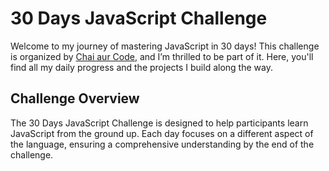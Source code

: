 # 30 Days JavaScript Challenge

Welcome to my journey of mastering JavaScript in 30 days! This challenge is organized by [Chai aur Code](https://chaiaurcode.com/](https://courses.chaicode.com/learn/batch/30-days-of-Javascript-challenge)), and I’m thrilled to be part of it. Here, you'll find all my daily progress and the projects I build along the way.

## Challenge Overview

The 30 Days JavaScript Challenge is designed to help participants learn JavaScript from the ground up. Each day focuses on a different aspect of the language, ensuring a comprehensive understanding by the end of the challenge.
